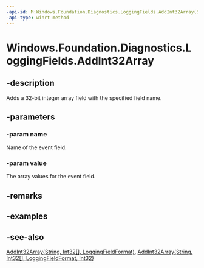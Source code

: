 ```yaml
---
-api-id: M:Windows.Foundation.Diagnostics.LoggingFields.AddInt32Array(System.String,System.Int32[])
-api-type: winrt method
---
```


<!-- Method syntax
public void AddInt32Array(System.String name, System.Int32[] value)
-->

# Windows.Foundation.Diagnostics.LoggingFields.AddInt32Array

## -description
Adds a 32-bit integer array field with the specified field name.

## -parameters
### -param name
Name of the event field.

### -param value
The array values for the event field.

## -remarks

## -examples

## -see-also
[AddInt32Array(String, Int32\[\], LoggingFieldFormat)](/uwp/api/windows.foundation.diagnostics.loggingfields.addint32array#windows-foundation-diagnostics-loggingfields-addint32array(system-string-system-int32()-windows-foundation-diagnostics-loggingfieldformat)), [AddInt32Array(String, Int32\[\], LoggingFieldFormat, Int32)](/uwp/api/windows.foundation.diagnostics.loggingfields.addint32array#windows-foundation-diagnostics-loggingfields-addint32array(system-string-system-int32()-windows-foundation-diagnostics-loggingfieldformat-system-int32))